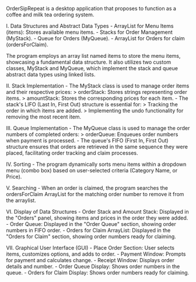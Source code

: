 OrderSipRepeat is a desktop application that proposes to function as a coffee and milk tea ordering system.

I. Data Structures and Abstract Data Types
    - ArrayList for Menu Items (items): Stores available menu items.
    - Stacks for Order Management (MyStack).
    - Queue for Orders (MyQueue).
    - ArrayList for Orders for claim (ordersForClaim).

The program employs an array list named items to store the menu items, showcasing a fundamental data structure. 
It also utilizes two custom classes, MyStack and MyQueue, which implement the stack and queue abstract data types using linked lists.

II. Stack Implementation
    - The MyStack class is used to manage order items and their respective prices:
            > orderStack: Stores strings representing order items.
            > amountStack: Stores the corresponding prices for each item.
    - The stack's LIFO (Last In, First Out) structure is essential for:
            > Tracking the order in which items are added.
            > Implementing the undo functionality for removing the most recent item.

III. Queue Implementation
    - The MyQueue class is used to manage the order numbers of completed orders:
            > orderQueue: Enqueues order numbers when payment is processed.
    - The queue's FIFO (First In, First Out) structure ensures that orders are retrieved in the same sequence they were placed, 
        facilitating order tracking and claim processes.

IV. Sorting
    - The program dynamically sorts menu items within a dropdown menu (combo box) based on user-selected criteria (Category Name, or Price).

V. Searching
    - When an order is claimed, the program searches the ordersForClaim ArrayList for the matching order number to remove it from the arraylist. 


VI. Display of Data Structures
    - Order Stack and Amount Stack: Displayed in the "Orders" panel, showing items and prices in the order they were added.
    - Order Queue: Displayed in the "Order Queue" section, showing order numbers in FIFO order.
    - Orders for Claim ArrayList: Displayed in the "Orders for Claim" section, showing order numbers ready for claiming.

VII. Graphical User Interface (GUI)
    - Place Order Section: User selects items, customizes options, and adds to order.
    - Payment Window: Prompts for payment and calculates change.
    - Receipt Window: Displays order details and number.
    - Order Queue Display: Shows order numbers in the queue.
    - Orders for Claim Display: Shows order numbers ready for claiming.
